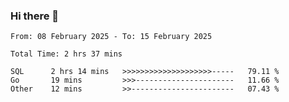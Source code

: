 ### Hi there 👋

<!--
**zhumeme/zhumeme** is a ✨ _special_ ✨ repository because its `README.md` (this file) appears on your GitHub profile.

Here are some ideas to get you started:

- 🔭 I’m currently working on ...
- 🌱 I’m currently learning ...
- 👯 I’m looking to collaborate on ...
- 🤔 I’m looking for help with ...
- 💬 Ask me about ...
- 📫 How to reach me: ...
- 😄 Pronouns: ...
- ⚡ Fun fact: ...
-->

<!--START_SECTION:waka-->

```all_time
From: 08 February 2025 - To: 15 February 2025

Total Time: 2 hrs 37 mins

SQL      2 hrs 14 mins   >>>>>>>>>>>>>>>>>>>>-----   79.11 %
Go       19 mins         >>>----------------------   11.66 %
Other    12 mins         >>-----------------------   07.43 %
```

<!--END_SECTION:waka-->
